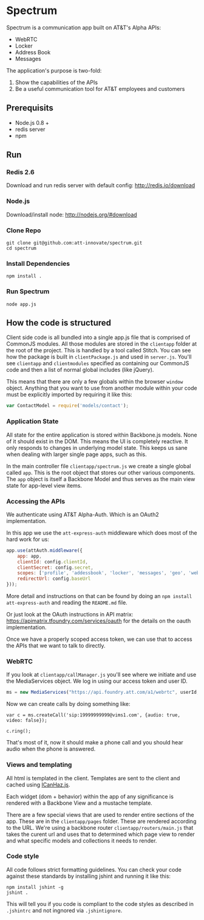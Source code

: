 # Spectrum

Spectrum is a communication app built on AT&T's Alpha APIs:
- WebRTC
- Locker
- Address Book
- Messages

The application's purpose is two-fold:

1. Show the capabilities of the APIs
2. Be a useful communication tool for AT&T employees and customers

## Prerequisits

- Node.js 0.8 + 
- redis server
- npm

## Run

### Redis 2.6
Download and run redis server with default config: http://redis.io/download

### Node.js
Download/install node: http://nodejs.org/#download

### Clone Repo
```
git clone git@github.com:att-innovate/spectrum.git
cd spectrum
```

### Install Dependencies
```
npm install .
```

### Run Spectrum
```
node app.js
```



## How the code is structured

Client side code is all bundled into a single app.js file that is comprised of CommonJS modules. All those modules are stored in the `clientapp` folder at the root of the project. This is handled by a tool called Stitch. You can see how the package is built in `clientPackage.js` and used in `server.js`. You'll see `clientapp` and `clientmodules` specified as containing our CommonJS code and then a list of normal global includes (like jQuery).

This means that there are only a few globals within the browser `window` object. Anything that you want to use from another module within your code must be explicitly imported by requiring it like this:

```javascript
var ContactModel = require('models/contact');
```

### Application State
All state for the entire application is stored within Backbone.js models. None of it should exist in the DOM. This means the UI is completely reactive. It only responds to changes in underlying model state. This keeps us sane when dealing with larger single page apps, such as this.

In the main controller file `clientapp/spectrum.js` we create a single global called `app`. This is the root object that stores our other various components. The `app` object is itself a Backbone Model and thus serves as the main view state for app-level view items.


### Accessing the APIs
We authenticate using AT&T Alpha-Auth. Which is an OAuth2 implementation. 

In this app we use the `att-express-auth` middleware which does most of the hard work for us:

```js
app.use(attAuth.middleware({
    app: app,
    clientId: config.clientId,
    clientSecret: config.secret,
    scopes: ['profile', 'addessbook', 'locker', 'messages', 'geo', 'webrtc'],
    redirectUrl: config.baseUrl
}));
```

More detail and instructions on that can be found by doing an `npm install att-express-auth` and reading the `README.md` file.

Or just look at the OAuth instructions in API matrix: https://apimatrix.tfoundry.com/services/oauth for the details on the oauth implementation.

Once we have a properly scoped access token, we can use that to access the APIs that we want to talk to directly.

### WebRTC
If you look at `clientapp/callManager.js` you'll see where we initiate and use the MediaServices object. We log in using our access token and user ID.

```js
ms = new MediaServices("https://api.foundry.att.com/a1/webrtc", userId, "oauth " + token, "audio,video");
```

Now we can create calls by doing something like:

```
var c = ms.createCall('sip:19999999999@vims1.com', {audio: true, video: false});

c.ring();
```

That's most of it, now it should make a phone call and you should hear audio when the phone is answered.


### Views and templating
All html is templated in the client. Templates are sent to the client and cached using [ICanHaz.js](http://icanhazjs.com). 

Each widget (dom + behavior) within the app of any significance is rendered with a Backbone View and a mustache template. 

There are a few special views that are used to render entire sections of the app. These are in the `clientapp/pages` folder. These are rendered according to the URL. We're using a backbone router `clientapp/routers/main.js` that takes the curent url and uses that to determined which page view to render and what specific models and collections it needs to render.


### Code style

All code follows strict formatting guidelines. You can check your code against these standards by installing jshint and running it like this:

```
npm install jshint -g
jshint .
```

This will tell you if you code is compliant to the code styles as described in `.jshintrc` and not ingnored via `.jshintignore`.